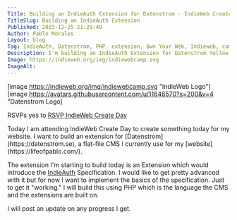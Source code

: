 ```yaml
---
Title: Building an IndieAuth Extension for Datenstrom - IndieWeb Create Day
TitleSlug: Building an IndieAuth Extension
Published: 2023-12-25 21:29:49
Author: Pablo Morales
Layout: blog
Tag: IndieAuth, Datenstrom, PHP, extension, Own Your Web, Indieweb, community
Description: I'm building an IndieAuth Extension for Datenstrom Yellow
Image: https://indieweb.org/img/indiewebcamp.svg
ImageAlt: 
---
```

[image https://indieweb.org/img/indiewebcamp.svg "IndieWeb Logo"] [image https://avatars.githubusercontent.com/u/11646570?s=200&v=4 "Datenstrom Logo]
<div class="f5 f3-ns lh-copy  georgia" markdown="1">
  <p class="p-summary">
    RSVPs <span class="p-rsvp dark-green">yes</span> 
    to <a href="https://events.indieweb.org/2023/12/indieweb-create-day-68MuRUvSuoqr" class="u-in-reply-to">RSVP IndieWeb Create Day</a>
  </p>
  <div class="f3" markdown="1">
Today I am attending IndieWeb Create Day to create something today for my website. I want to build an extension for [Datenstrom](https://datenstrom.se), a flat-file CMS I currently use for my [website](https://lifeofpablo.com/). 

The extension I'm starting to build today is an Extension which would introduce the [IndieAuth](https://indieauth.spec.indieweb.org/) Specification. I would like to get pretty advanced with it but for now I want to implement the basics of the specification. Just to get it "working." I will build this using PHP which is the language the CMS and the extensions are built on. 

I will post an update on any progress I get. 
  </div>
</div>
